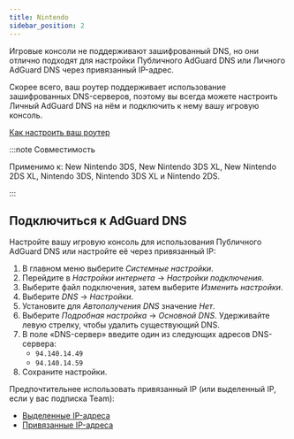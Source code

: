 ```yaml
---
title: Nintendo
sidebar_position: 2
---
```


Игровые консоли не поддерживают зашифрованный DNS, но они отлично подходят для настройки Публичного AdGuard DNS или Личного AdGuard DNS через привязанный IP-адрес.

Скорее всего, ваш роутер поддерживает использование зашифрованных DNS-серверов, поэтому вы всегда можете настроить Личный AdGuard DNS на нём и подключить к нему вашу игровую консоль.

[Как настроить ваш роутер](/private-dns/connect-devices/routers/routers.md)

:::note Совместимость

Применимо к: New Nintendo 3DS, New Nintendo 3DS XL, New Nintendo 2DS XL, Nintendo 3DS, Nintendo 3DS XL и Nintendo 2DS.

:::

## Подключиться к AdGuard DNS

Настройте вашу игровую консоль для использования Публичного AdGuard DNS или настройте её через привязанный IP:

1. В главном меню выберите _Системные настройки_.
2. Перейдите в _Настройки интернета_ → _Настройки подключения_.
3. Выберите файл подключения, затем выберите _Изменить настройки_.
4. Выберите _DNS_ → _Настройки_.
5. Установите для _Автополучения DNS_ значение _Нет_.
6. Выберите _Подробная настройка_ → _Основной DNS_. Удерживайте левую стрелку, чтобы удалить существующий DNS.
7. В поле «DNS-сервер» введите один из следующих адресов DNS-сервера:
   - `94.140.14.49`
   - `94.140.14.59`
8. Сохраните настройки.

Предпочтительнее использовать привязанный IP (или выделенный IP, если у вас подписка Team):

- [Выделенные IP-адреса](/private-dns/connect-devices/other-options/dedicated-ip.md)
- [Привязанные IP-адреса](/private-dns/connect-devices/other-options/linked-ip.md)
